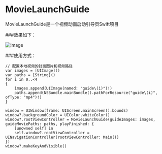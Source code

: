 # MovieLaunchGuide
MovieLaunchGuide是一个视频动画启动引导页Swift项目

###效果如下：

![image](https://github.com/geekbing/MovieLaunchGuide/blob/master/MovieLaunchGuide.gif)

###使用方式：
<pre><code>// 配置本地视频的封面图片和视频路径
var images = [UIImage]()
var paths = [String]()
for i in 0..<4
{
	images.append(UIImage(named: "guide\(i)")!)
	paths.append(NSBundle.mainBundle().pathForResource("guide\(i)", ofType: "mp4")!)
}
        
window = UIWindow(frame: UIScreen.mainScreen().bounds)
window?.backgroundColor = UIColor.whiteColor()
window?.rootViewController = MovieLaunchGuide(guideImages: images, guideMoviePaths: paths, playFinished: { 
	[unowned self] in
	self.window?.rootViewController = UINavigationController(rootViewController: Main())
})
window?.makeKeyAndVisible()
</code></pre>